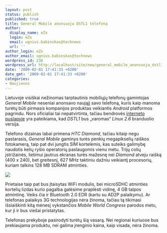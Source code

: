 ```yaml
---
layout: post
status: publish
published: true
title: General Mobile anonsuoja DSTL1 telefoną
author:
  display_name: eZx
  login: eZx
  email: ugnius.babinskas@technews
  url: ''
author_login: eZx
author_email: ugnius.babinskas@technews
wordpress_id: 236
wordpress_url: http://localhost/site/new/general_mobile_anonsuoja_dstl1_telefona/
date: '2009-02-01 17:41:33 +0200'
date_gmt: '2009-02-01 17:41:33 +0200'
categories:
- Naujienos
---
```

<p>Lietuvoje visiškai nežinomas tarptautinis mobiliųjų telefonų gamintojas <i>General Mobile</i> neseniai anonsavo naująjį savo telefoną, kuris kaip manoma turėtų būti pirmasis kompanijos produktas veikiantis <i>Android</i> platformos pagrindu. Nors oficialiai tai nepatvirtinta, tačiau bendrovės <a class="ns" href="http://www.generalmobile.com/new/Default.aspx?PageName=Products&ProductId=200">interneto puslapyje</a> yra pateikiama, kad <i>DSTL1</i> bus „varomas“ <i>Linux 2.6</i> branduolio versija. </p>
<p>Telefono dizainas labai primena <i>HTC Diamond</i>, tačiau kitaip negu pastarasis, <i>General Mobile</i> gaminys turės penkių megapikselių raiškos fotokamerą, taip pat dvi jungtis SIM kortelėmis, kas suteiks galimybę naudotis kelių ryšio operatorių paslaugomis vienu metu. Trijų colių įstrižainės, lietimui jautrus ekranas turės mažesnę nei <i>Diamond</i> atveju raišką (400 x 240), bet greitesnį, 627 MHz taktiniu dažniu veikiantį procesorių, kuriam talkins 128 MB SDRAM atminties. </p>
<p><img src="http://ezx.technews.lt/images/Products/General_Mobile_DSTL1.jpg" /></p>
<p>Prietaise taip pat bus įtaisytas WiFi modulis, bei microSDHC atminties kortelių lizdas kurio pagalba galėsime praplėsti vidinę, 4 GB talpos atmintinę. Veiks čia ir Bluetooth 2.0 EDR (kartu su AD2P palaikymu). Ar telefonas palaikys 3G technologijas nėra žinoma, tačiau tą tikimasi išsiaiškinti kitą mėnesį vykstančios <i>Mobile World Congress</i> parodos metu, kur ji ir bus viešai pristatytas. </p>
<p>Telefonas prekyboje pasirodyti turėtų šią vasarą. Nei regionai kuriuose bus prekiaujama produktu, nei galima įrenginio kaina, kaip visada, nėra žinoma.<br /></p>
